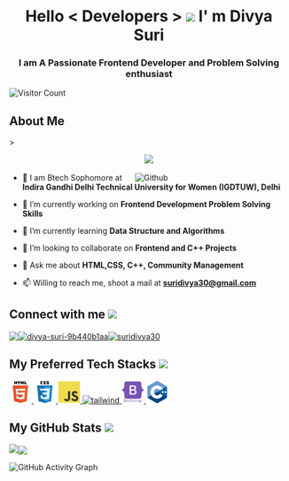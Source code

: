 <h1 align = 'center' > Hello < Developers > <img src = "https://raw.githubusercontent.com/MartinHeinz/MartinHeinz/master/wave.gif" width = 50px> I' m Divya Suri </h1>
<p align='center'>
<h3 align="center"> I am A Passionate Frontend Developer and Problem Solving enthusiast </h3>

<p align='center'>

![Visitor Count](https://visitor-badge.glitch.me/badge?page_id=divyaa30.divyaa30)

</p>
  
  

<h2> About Me</h2>>
<p align = 'center'> <img src = "https://media0.giphy.com/media/KDDpcKigbfFpnejZs6/giphy.gif?cid=ecf05e47oy6f4zjs8g1qoiystc56cu7r9tb8a1fe76e05oty&rid=giphy.gif" width = 200px></p>

<img width="55%" align="right" alt="Github" src="https://raw.githubusercontent.com/onimur/.github/master/.resources/git-header.svg" />


- 📝 I am Btech Sophomore at **Indira Gandhi Delhi Technical University for Women (IGDTUW), Delhi**
  
- 🔭 I’m currently working on **Frontend Development Problem Solving Skills**

- 🌱 I’m currently learning **Data Structure and Algorithms**

- 👯 I’m looking to collaborate on **Frontend and C++ Projects**

- 💬 Ask me about **HTML,CSS, C++, Community Management**

- 📫 Willing to reach me, shoot a mail at **suridivya30@gmail.com**


<h2> Connect with me <img src='https://raw.githubusercontent.com/ShahriarShafin/ShahriarShafin/main/Assets/handshake.gif' width="80px"> </h2>
<p align="left">
<a href = 'https://www.github.com/divyaa30'> <img width = '32px' align= 'center' src="https://raw.githubusercontent.com/rahulbanerjee26/githubAboutMeGenerator/main/icons/github.svg"/></a><a href="https://linkedin.com/in/divya-suri-9b440b1aa" target="blank"><img align="center" src="https://raw.githubusercontent.com/rahuldkjain/github-profile-readme-generator/master/src/images/icons/Social/linked-in-alt.svg" alt="divya-suri-9b440b1aa" height="30" width="40" /></a><a href="https://auth.geeksforgeeks.org/user/suridivya30" target="blank"><img align="center" src="https://raw.githubusercontent.com/rahuldkjain/github-profile-readme-generator/master/src/images/icons/Social/geeks-for-geeks.svg" alt="suridivya30" height="30" width="40" /></a>
</p>


<h2> My Preferred Tech Stacks <img src = "https://media2.giphy.com/media/QssGEmpkyEOhBCb7e1/giphy.gif?cid=ecf05e47a0n3gi1bfqntqmob8g9aid1oyj2wr3ds3mg700bl&rid=giphy.gif" width = 32px> </h2>
<p align="left"> <a href="https://www.w3.org/html/" target="_blank"> <img src="https://raw.githubusercontent.com/devicons/devicon/master/icons/html5/html5-original-wordmark.svg" alt="html5" width="40" height="40"/> </a> <a href="https://www.w3schools.com/css/" target="_blank"> <img src="https://raw.githubusercontent.com/devicons/devicon/master/icons/css3/css3-original-wordmark.svg" alt="css3" width="40" height="40"/> </a> <a href="https://developer.mozilla.org/en-US/docs/Web/JavaScript" target="_blank"> <img src="https://raw.githubusercontent.com/devicons/devicon/master/icons/javascript/javascript-original.svg" alt="javascript" width="40" height="40"/> </a> <a href="https://tailwindcss.com/" target="_blank"> <img src="https://www.vectorlogo.zone/logos/tailwindcss/tailwindcss-icon.svg" alt="tailwind" width="40" height="40"/> </a><a href="https://getbootstrap.com" target="_blank"> <img src="https://raw.githubusercontent.com/devicons/devicon/master/icons/bootstrap/bootstrap-plain-wordmark.svg" alt="bootstrap" width="40" height="40"/> </a> <a href="https://www.w3schools.com/cpp/" target="_blank"> <img src="https://raw.githubusercontent.com/devicons/devicon/master/icons/cplusplus/cplusplus-original.svg" alt="cplusplus" width="40" height="40"/> </a>  </p>

<h2> My GitHub Stats <img src='https://media1.giphy.com/media/du3J3cXyzhj75IOgvA/giphy.gif?cid=ecf05e47x2g034i9pzwtzzsd3xgg2w9nr94t4tflbbgo3008&rid=giphy.gif' width='32px'> </h2>

<a href="https://github.com/anuraghazra/github-readme-stats">
<img align="left" src="https://github-readme-stats.vercel.app/api?username=divyaa30&count_private=true&show_icons=true&theme=dark" />
</a>
<a href="https://github.com/anuraghazra/convoychat">
<img align="center" src="https://github-readme-stats.vercel.app/api/top-langs/?username=divyaa30&theme=dark" />
</a>

![GitHub Activity Graph](https://activity-graph.herokuapp.com/graph?username=divyaa30)  

